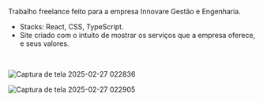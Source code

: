 
Trabalho freelance feito para a empresa Innovare Gestão e Engenharia.

 - Stacks: React, CSS, TypeScript.
 - Site criado com o intuito de mostrar os serviços que a empresa oferece, e seus valores.

<br />

![Captura de tela 2025-02-27 022836](https://github.com/user-attachments/assets/81d127df-be35-4adf-9d46-5daf930a471c)

![Captura de tela 2025-02-27 022905](https://github.com/user-attachments/assets/5e09e8b1-201b-4427-9d38-a8b90ba4182a)
